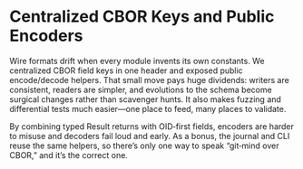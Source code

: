# Centralized CBOR Keys and Public Encoders

Wire formats drift when every module invents its own constants. We centralized CBOR field keys in one header and exposed public encode/decode helpers. That small move pays huge dividends: writers are consistent, readers are simpler, and evolutions to the schema become surgical changes rather than scavenger hunts. It also makes fuzzing and differential tests much easier—one place to feed, many places to validate.

By combining typed Result returns with OID‑first fields, encoders are harder to misuse and decoders fail loud and early. As a bonus, the journal and CLI reuse the same helpers, so there’s only one way to speak “git‑mind over CBOR,” and it’s the correct one.

